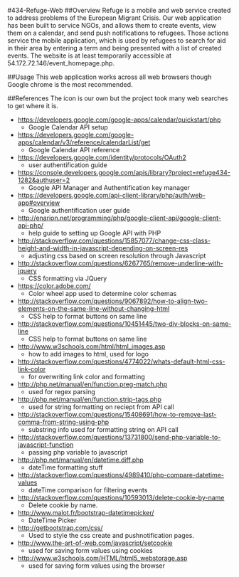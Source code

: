 #434-Refuge-Web
##Overview
Refuge is a mobile and web service created to address problems of the European Migrant Crisis.
Our web application has been built to service NGOs, and allows them to create events, view them on a calendar, and send push notifications to refugees.
Those actions service the mobile application, which is used by refugees to search for aid in their area by entering a term and being presented with a list of created events.
The website is at least temporarily accessible at 54.172.72.146/event_homepage.php.

##Usage
This web application works across all web browsers though Google chrome is the most recommended.

##References
The icon is our own but the project took many web searches to get where it is.
* https://developers.google.com/google-apps/calendar/quickstart/php
  * Google Calendar API setup
* https://developers.google.com/google-apps/calendar/v3/reference/calendarList/get
  * Google Calendar API reference 
* https://developers.google.com/identity/protocols/OAuth2
  * user authentification guide
* https://console.developers.google.com/apis/library?project=refuge434-1282&authuser=2
  * Google API Manager and Authentification key manager
* https://developers.google.com/api-client-library/php/auth/web-app#overview
  * Google authentification user guide
* http://enarion.net/programming/php/google-client-api/google-client-api-php/
  * help guide to setting up Google API with PHP
* http://stackoverflow.com/questions/15857077/change-css-class-height-and-width-in-javascript-depending-on-screen-res 
  * adjusting css based on screen resolution through Javascript 
* http://stackoverflow.com/questions/6267765/remove-underline-with-jquery 
  * CSS formatting via JQuery 
* https://color.adobe.com/
  * Color wheel app used to determine color schemas
* http://stackoverflow.com/questions/9067892/how-to-align-two-elements-on-the-same-line-without-changing-html
  * CSS help to format buttons on same line
* http://stackoverflow.com/questions/10451445/two-div-blocks-on-same-line
  *  CSS help to format buttons on same line
* http://www.w3schools.com/html/html_images.asp 
  *  how to add images to html, used for logo
* http://stackoverflow.com/questions/4774022/whats-default-html-css-link-color
  * for overwriting link color and formatting 
* http://php.net/manual/en/function.preg-match.php 
  * used for regex parsing 
* http://php.net/manual/en/function.strip-tags.php
  * used for string formatting on reciept from API call
* http://stackoverflow.com/questions/15408691/how-to-remove-last-comma-from-string-using-php
  * substring info used for formatting string on API call
* http://stackoverflow.com/questions/13731800/send-php-variable-to-javascript-function
  * passing php variable to javascript
* http://php.net/manual/en/datetime.diff.php 
  *  dateTime formatting stuff
* http://stackoverflow.com/questions/4989410/php-compare-datetime-values 
  * dateTime comparison for filtering events
* http://stackoverflow.com/questions/10593013/delete-cookie-by-name
  * Delete cookie by name.
* http://www.malot.fr/bootstrap-datetimepicker/
  * DateTime Picker
* http://getbootstrap.com/css/
  * Used to style the css create and pushnotification pages.
* http://www.the-art-of-web.com/javascript/setcookie
  * used for saving form values using cookies
* http://www.w3schools.com/HTML/html5_webstorage.asp
  * used for saving form values using the browser
